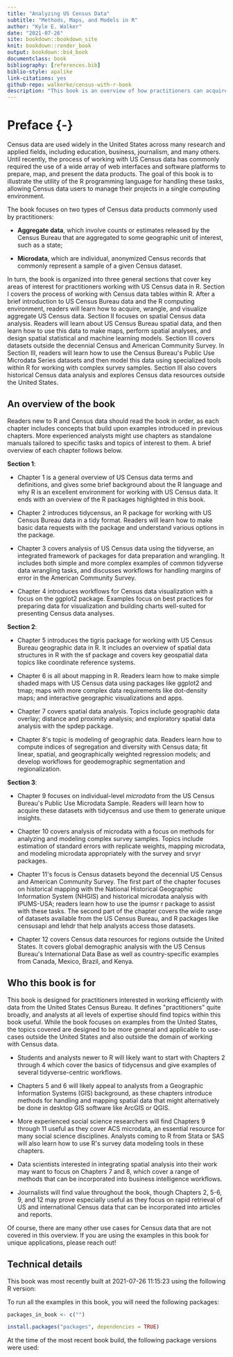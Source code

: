 ```yaml
--- 
title: "Analyzing US Census Data"
subtitle: "Methods, Maps, and Models in R"
author: "Kyle E. Walker"
date: "2021-07-26"
site: bookdown::bookdown_site
knit: bookdown::render_book
output: bookdown::bs4_book
documentclass: book
bibliography: [references.bib]
biblio-style: apalike
link-citations: yes
github-repo: walkerke/census-with-r-book
description: "This book is an overview of how practitioners can acquire, wrangle, visualize, and model US Census data with the R programming language."
---
```


# Preface {-}

Census data are used widely in the United States across many research and applied fields, including education, business, journalism, and many others. Until recently, the process of working with US Census data has commonly required the use of a wide array of web interfaces and software platforms to prepare, map, and present the data products. The goal of this book is to illustrate the utility of the R programming language for handling these tasks, allowing Census data users to manage their projects in a single computing environment.

The book focuses on two types of Census data products commonly used by practitioners:

* __Aggregate data__, which involve counts or estimates released by the Census Bureau that are aggregated to some geographic unit of interest, such as a state;

* __Microdata__, which are individual, anonymized Census records that commonly represent a sample of a given Census dataset.

In turn, the book is organized into three general sections that cover key areas of interest for practitioners working with US Census data in R.  Section I covers the process of working with Census data tables within R. After a brief introduction to US Census Bureau data and the R computing environment, readers will learn how to acquire, wrangle, and visualize aggregate US Census data. Section II focuses on spatial Census data analysis. Readers will learn about US Census Bureau spatial data, and then learn how to use this data to make maps, perform spatial analyses, and design spatial statistical and machine learning models. Section III covers datasets outside the decennial Census and American Community Survey. In Section III, readers will learn how to use the Census Bureau's Public Use Microdata Series datasets and then model this data using specialized tools within R for working with complex survey samples. Section III also covers historical Census data analysis and explores Census data resources outside the United States.  

## An overview of the book

Readers new to R and Census data should read the book in order, as each chapter includes concepts that build upon examples introduced in previous chapters.  More experienced analysts might use chapters as standalone manuals tailored to specific tasks and topics of interest to them.  A brief overview of each chapter follows below. 

__Section 1__: 

* Chapter 1 is a general overview of US Census data terms and definitions, and gives some brief background about the R language and why R is an excellent environment for working with US Census data.  It ends with an overview of the R packages highlighted in this book.

* Chapter 2 introduces tidycensus, an R package for working with US Census Bureau data in a tidy format.  Readers will learn how to make basic data requests with the package and understand various options in the package.  

* Chapter 3 covers analysis of US Census data using the tidyverse, an integrated framework of packages for data preparation and wrangling.  It includes both simple and more complex examples of common tidyverse data wrangling tasks, and discusses workflows for handling margins of error in the American Community Survey.  

* Chapter 4 introduces workflows for Census data visualization with a focus on the ggplot2 package.  Examples focus on best practices for preparing data for visualization and building charts well-suited for presenting Census data analyses.  

__Section 2__: 

* Chapter 5 introduces the tigris package for working with US Census Bureau geographic data in R. It includes an overview of spatial data structures in R with the sf package and covers key geospatial data topics like coordinate reference systems.  

* Chapter 6 is all about mapping in R. Readers learn how to make simple shaded maps with US Census data using packages like ggplot2 and tmap; maps with more complex data requirements like dot-density maps; and interactive geographic visualizations and apps.  

* Chapter 7 covers spatial data analysis. Topics include geographic data overlay; distance and proximity analysis; and exploratory spatial data analysis with the spdep package.  

* Chapter 8's topic is modeling of geographic data. Readers learn how to compute indices of segregation and diversity with Census data; fit linear, spatial, and geographically weighted regression models; and develop workflows for geodemographic segmentation and regionalization.  

__Section 3__: 

* Chapter 9 focuses on individual-level _microdata_ from the US Census Bureau's Public Use Microdata Sample. Readers will learn how to acquire these datasets with tidycensus and use them to generate unique insights.  

* Chapter 10 covers analysis of microdata with a focus on methods for analyzing and modeling complex survey samples.  Topics include estimation of standard errors with replicate weights, mapping microdata, and modeling microdata appropriately with the survey and srvyr packages. 

* Chapter 11's focus is Census datasets beyond the decennial US Census and American Community Survey.  The first part of the chapter focuses on historical mapping with the National Historical Geographic Information System (NHGIS) and historical microdata analysis with IPUMS-USA; readers learn how to use the ipumsr r package to assist with these tasks.  The second part of the chapter covers the wide range of datasets available from the US Census Bureau, and R packages like censusapi and lehdr that help analysts access those datasets.  

* Chapter 12 covers Census data resources for regions outside the United States.  It covers global demographic analysis with the US Census Bureau's International Data Base as well as country-specific examples from Canada, Mexico, Brazil, and Kenya.  

 
## Who this book is for

This book is designed for practitioners interested in working efficiently with data from the United States Census Bureau.  It defines "practitioners" quite broadly, and analysts at all levels of expertise should find topics within this book useful.  While the book focuses on examples from the United States, the topics covered are designed to be more general and applicable to use-cases outside the United States and also outside the domain of working with Census data.  

* Students and analysts newer to R will likely want to start with Chapters 2 through 4 which cover the basics of tidycensus and give examples of several tidyverse-centric workflows. 

* Chapters 5 and 6 will likely appeal to analysts from a Geographic Information Systems (GIS) background, as these chapters introduce methods for handling and mapping spatial data that might alternatively be done in desktop GIS software like ArcGIS or QGIS.

* More experienced social science researchers will find Chapters 9 through 11 useful as they cover ACS microdata, an essential resource for many social science disciplines.  Analysts coming to R from Stata or SAS will also learn how to use R's survey data modeling tools in these chapters.  

* Data scientists interested in integrating spatial analysis into their work may want to focus on Chapters 7 and 8, which cover a range of methods that can be incorporated into business intelligence workflows.  

* Journalists will find value throughout the book, though Chapters 2, 5-6, 9, and 12 may prove especially useful as they focus on rapid retrieval of US and international Census data that can be incorporated into articles and reports.  

Of course, there are many other use cases for Census data that are not covered in this overview.  If you are using the examples in this book for unique applications, please reach out!

## Technical details

This book was most recently built at 2021-07-26 11:15:23 using the following R version:



To run all the examples in this book, you will need the following packages:


```r
packages_in_book <- c("")

install.packages("packages", dependencies = TRUE)
```


At the time of the most recent book build, the following package versions were used:





